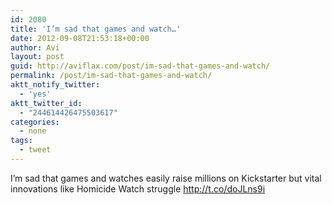 ```yaml
---
id: 2080
title: 'I’m sad that games and watch…'
date: 2012-09-08T21:53:18+00:00
author: Avi
layout: post
guid: http://aviflax.com/post/im-sad-that-games-and-watch/
permalink: /post/im-sad-that-games-and-watch/
aktt_notify_twitter:
  - 'yes'
aktt_twitter_id:
  - "244614426475503617"
categories:
  - none
tags:
  - tweet
---
```

I’m sad that games and watches easily raise millions on Kickstarter but vital innovations like Homicide Watch struggle <a href="http://t.co/doJLns9i" rel="nofollow">http://t.co/doJLns9i</a>